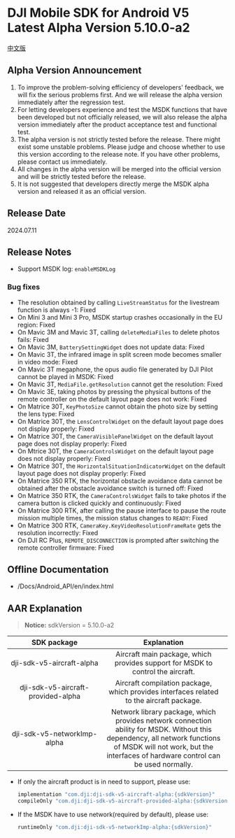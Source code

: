 # DJI Mobile SDK for Android V5 Latest Alpha Version 5.10.0-a2

[中文版](README_CN.md)

##  Alpha Version Announcement

1. To improve the problem-solving efficiency of developers' feedback, we will fix the serious problems first. And we will release the alpha version immediately after the regression test.
2. For letting developers experience and test the MSDK functions that have been developed but not officially released, we will also release the alpha version immediately after the product acceptance test and functional test.
3. The alpha version is not strictly tested before the release. There might exist some unstable problems. Please judge and choose whether to use this version according to the release note. If you have other problems, please contact us immediately.
4. All changes in the alpha version will be merged into the official version and will be strictly tested before the release.
5. It is not suggested that developers directly merge the MSDK alpha version and released it as an official version.

## Release Date
2024.07.11

## Release Notes
- Support MSDK log: `enableMSDKLog`

### Bug fixes
- The resolution obtained by calling `LiveStreamStatus` for the livestream function is always -1: Fixed
- On Mini 3 and Mini 3 Pro, MSDK startup crashes occasionally in the EU region: Fixed
- On Mavic 3M and Mavic 3T, calling `deleteMediaFiles` to delete photos fails: Fixed
- On Mavic 3M, `BatterySettingWidget` does not update data: Fixed
- On Mavic 3T, the infrared image in split screen mode becomes smaller in video mode: Fixed
- On Mavic 3T megaphone, the opus audio file generated by DJI Pilot cannot be played in MSDK: Fixed
- On Mavic 3T, `MediaFile.getResolution` cannot get the resolution: Fixed
- On Mavic 3E, taking photos by pressing the physical buttons of the remote controller on the default layout page does not work: Fixed
- On Matrice 30T, `KeyPhotoSize` cannot obtain the photo size by setting the lens type: Fixed
- On Matrice 30T, the `LensControlWidget` on the default layout page does not display properly: Fixed
- On Matrice 30T, the `CameraVisiblePanelWidget` on the default layout page does not display properly: Fixed
- On Mtrice 30T, the `CameraControlsWidget` on the default layout page does not display properly: Fixed
- On Matrice 30T, the `HorizontalSituationIndicatorWidget` on the default layout page does not display properly: Fixed
- On Matrice 350 RTK, the horizontal obstacle avoidance data cannot be obtained after the obstacle avoidance switch is turned off: Fixed
- On Matrice 350 RTK, the `CameraControlsWidget` fails to take photos if the camera button is clicked quickly and continuously: Fixed
- On Matrice 300 RTK, after calling the pause interface to pause the route mission multiple times, the mission status changes to `READY`: Fixed
- On Matrice 300 RTK, `CameraKey.KeyVideoResolutionFrameRate` gets the resolution incorrectly: Fixed
- On DJI RC Plus, `REMOTE_DISCONNECTION` is prompted after switching the remote controller firmware: Fixed

## Offline Documentation

- /Docs/Android_API/en/index.html

## AAR Explanation

> **Notice:** sdkVersion = 5.10.0-a2

| SDK package  <div style="width: 150pt">  | Explanation  <div style="width: 200pt">   | How to use <div style="width: 300pt">|
| :---------------: | :-----------------:  | :---------------: |
|     dji-sdk-v5-aircraft-alpha      | Aircraft main package, which provides support for MSDK to control the aircraft. | implementation 'com.dji:dji-sdk-v5-aircraft-alpha:{sdkVersion}' |
| dji-sdk-v5-aircraft-provided-alpha | Aircraft compilation package, which provides interfaces related to the aircraft package. | compileOnly 'com.dji:dji-sdk-v5-aircraft-provided-alpha:{sdkVersion}' |
| dji-sdk-v5-networkImp-alpha | Network library package, which provides network connection ability for MSDK. Without this dependency, all network functions of MSDK will not work, but the interfaces of hardware control can be used normally. | runtimeOnly 'com.dji:dji-sdk-v5-networkImp-alpha:{sdkVersion}' |

- If only the aircraft product is in need to support, please use:
  ```groovy
  implementation "com.dji:dji-sdk-v5-aircraft-alpha:{sdkVersion}"
  compileOnly "com.dji:dji-sdk-v5-aircraft-provided-alpha:{sdkVersion}"
  ```

- If the MSDK have to use network(required by default), please use:
  ```groovy
  runtimeOnly "com.dji:dji-sdk-v5-networkImp-alpha:{sdkVersion}"
  ```